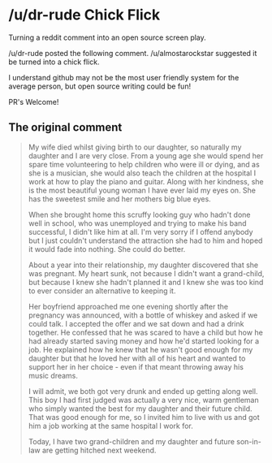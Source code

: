 # /u/dr-rude Chick Flick
Turning a reddit comment into an open source screen play.

/u/dr-rude posted the following comment. /u/almostarockstar suggested it be turned into a chick flick.

I understand github may not be the most user friendly system for the average person, but open source writing could be fun!

PR's Welcome!


## The original comment
>My wife died whilst giving birth to our daughter, so naturally my daughter and I are very close. From a young age she would spend her spare time volunteering to help children who were ill or dying, and as she is a musician, she would also teach the children at the hospital I work at how to play the piano and guitar. Along with her kindness, she is the most beautiful young woman I have ever laid my eyes on. She has the sweetest smile and her mothers big blue eyes.
>
>When she brought home this scruffy looking guy who hadn't done well in school, who was unemployed and trying to make his band successful, I didn't like him at all. I'm very sorry if I offend anybody but I just couldn't understand the attraction she had to him and hoped it would fade into nothing. She could do better.
>
>About a year into their relationship, my daughter discovered that she was pregnant. My heart sunk, not because I didn't want a grand-child, but because I knew she hadn't planned it and I knew she was too kind to ever consider an alternative to keeping it.
>
>Her boyfriend approached me one evening shortly after the pregnancy was announced, with a bottle of whiskey and asked if we could talk. I accepted the offer and we sat down and had a drink together. He confessed that he was scared to have a child but how he had already started saving money and how he'd started looking for a job. He explained how he knew that he wasn't good enough for my daughter but that he loved her with all of his heart and wanted to support her in her choice - even if that meant throwing away his music dreams.
>
>I will admit, we both got very drunk and ended up getting along well. This boy I had first judged was actually a very nice, warm gentleman who simply wanted the best for my daughter and their future child. That was good enough for me, so I invited him to live with us and got him a job working at the same hospital I work for.
>
>Today, I have two grand-children and my daughter and future son-in-law are getting hitched next weekend.
